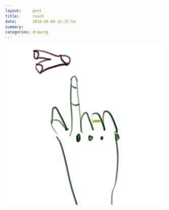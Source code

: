 ```yaml
---
layout:     post
title:      reach
date:       2018-04-09 11:37:54
summary:    
categories: drawing
---
```

![reach](/images/diary/reach.png ".")
